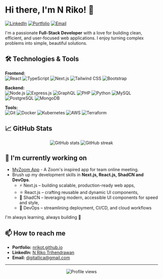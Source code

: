 # Hi there, I'm N Riko! 👋

[![LinkedIn](https://img.shields.io/badge/LinkedIn-0A66C2?style=for-the-badge&logo=linkedin&logoColor=white)](https://www.linkedin.com/in/nrikot/)
[![Portfolio](https://img.shields.io/badge/Portfolio-%23000000.svg?style=for-the-badge&logo=firefox&logoColor=white)](https://nrikot.github.io/)
[![Email](https://img.shields.io/badge/Email-D14836?style=for-the-badge&logo=gmail&logoColor=white)](mailto:digitallica@gmail.com)

I'm a passionate **Full-Stack Developer** with a love for building clean, efficient, and user-focused web applications. I enjoy turning complex problems into simple, beautiful solutions.

## 🛠️ Technologies & Tools

**Frontend:**  
![React](https://img.shields.io/badge/React-20232A?style=for-the-badge&logo=react&logoColor=61DAFB)
![TypeScript](https://img.shields.io/badge/TypeScript-007ACC?style=for-the-badge&logo=typescript&logoColor=white)
![Next.js](https://img.shields.io/badge/Next.js-000000?style=for-the-badge&logo=next.js&logoColor=white)
![Tailwind CSS](https://img.shields.io/badge/Tailwind_CSS-38B2AC?style=for-the-badge&logo=tailwind-css&logoColor=white)
![Bootstrap](https://img.shields.io/badge/Bootstrap-7952B3?style=for-the-badge&logo=bootstrap&logoColor=white)

**Backend:**  
![Node.js](https://img.shields.io/badge/Node.js-339933?style=for-the-badge&logo=nodedotjs&logoColor=white)
![Express.js](https://img.shields.io/badge/Express.js-000000?style=for-the-badge&logo=express&logoColor=white)
![GraphQL](https://img.shields.io/badge/GraphQL-E10098?style=for-the-badge&logo=graphql&logoColor=white)
![PHP](https://img.shields.io/badge/PHP-777BB4?style=for-the-badge&logo=php&logoColor=white)
![Python](https://img.shields.io/badge/Python-3776AB?style=for-the-badge&logo=python&logoColor=white)
![MySQL](https://img.shields.io/badge/MySQL-4479A1?style=for-the-badge&logo=mysql&logoColor=white)
![PostgreSQL](https://img.shields.io/badge/PostgreSQL-316192?style=for-the-badge&logo=postgresql&logoColor=white)
![MongoDB](https://img.shields.io/badge/MongoDB-47A248?style=for-the-badge&logo=mongodb&logoColor=white)

**Tools:**  
![Git](https://img.shields.io/badge/Git-F05032?style=for-the-badge&logo=git&logoColor=white)
![Docker](https://img.shields.io/badge/Docker-2496ED?style=for-the-badge&logo=docker&logoColor=white)
![Kubernetes](https://img.shields.io/badge/Kubernetes-326CE5?style=for-the-badge&logo=kubernetes&logoColor=white)
![AWS](https://img.shields.io/badge/AWS-232F3E?style=for-the-badge&logo=amazonaws&logoColor=white)
![Terraform](https://img.shields.io/badge/Terraform-7B42BC?style=for-the-badge&logo=terraform&logoColor=white)

## 📈 GitHub Stats

<p align="center">
  <img src="https://github-readme-stats.vercel.app/api?username=nrikot&show_icons=true&theme=radical" alt="GitHub stats" />
  <img src="https://github-readme-streak-stats.herokuapp.com/?user=nrikot&theme=radical" alt="GitHub streak" />
</p>

## 🔭 I'm currently working on

-   [MyZoom App](https://github.com/nrikot/myzoom-app) - A Zoom's inspired app for team online meeting.
-   Brush up my development skills in **Next.js, React.js, ShadCN and DevOps**.
    -   ⚡ Next.js – building scalable, production-ready web apps,
    -   ⚛️ React.js – crafting reusable and dynamic UI components,
    -   🎨 ShadCN – leveraging modern, accessible UI components for speed and style,
    -   🔧 DevOps – streamlining deployment, CI/CD, and cloud workflows

I'm always learning, always building 🚀

## 📫 How to reach me

-   **Portfolio:** [nrikot.github.io](https://nrikot.github.io)
-   **LinkedIn:** [N Riko Trihendrawan](https://www.linkedin.com/in/nrikot)
-   **Email:** digitallica@gmail.com

---

<p align="center">
  <img src="https://komarev.com/ghpvc/?username=nrikot&style=flat-square&color=blue" alt="Profile views" />
</p>
